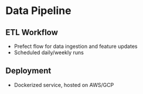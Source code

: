 # Data Pipeline

## ETL Workflow
- Prefect flow for data ingestion and feature updates
- Scheduled daily/weekly runs

## Deployment
- Dockerized service, hosted on AWS/GCP
